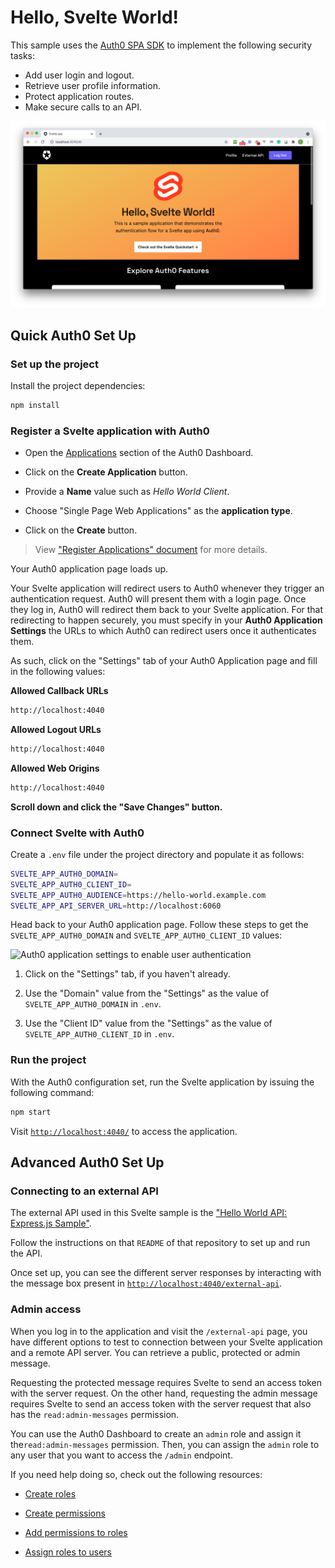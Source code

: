 # Hello, Svelte World!

This sample uses the [Auth0 SPA SDK](https://github.com/auth0/auth0-spa-js) to implement the following security tasks:

- Add user login and logout.
- Retrieve user profile information.
- Protect application routes.
- Make secure calls to an API.

![Hello, Svelte World!](hello-svelte.png)

## Quick Auth0 Set Up

### Set up the project

Install the project dependencies:

```bash
npm install
```

### Register a Svelte application with Auth0

- Open the [Applications](https://manage.auth0.com/#/applications) section of the Auth0 Dashboard.

- Click on the **Create Application** button.

- Provide a **Name** value such as _Hello World Client_.

- Choose "Single Page Web Applications" as the **application type**.

- Click on the **Create** button.

> View ["Register Applications" document](https://auth0.com/docs/applications/set-up-an-application) for more details.

Your Auth0 application page loads up.

Your Svelte application will redirect users to Auth0 whenever they trigger an authentication request. Auth0 will present them with a login page. Once they log in, Auth0 will redirect them back to your Svelte application. For that redirecting to happen securely, you must specify in your **Auth0 Application Settings** the URLs to which Auth0 can redirect users once it authenticates them.

As such, click on the "Settings" tab of your Auth0 Application page and fill in the following values:

**Allowed Callback URLs**

```bash
http://localhost:4040
```

**Allowed Logout URLs**

```bash
http://localhost:4040
```

**Allowed Web Origins**

```bash
http://localhost:4040
```

**Scroll down and click the "Save Changes" button.**

### Connect Svelte with Auth0

Create a `.env` file under the project directory and populate it as follows:

```bash
SVELTE_APP_AUTH0_DOMAIN=
SVELTE_APP_AUTH0_CLIENT_ID=
SVELTE_APP_AUTH0_AUDIENCE=https://hello-world.example.com
SVELTE_APP_API_SERVER_URL=http://localhost:6060
```

Head back to your Auth0 application page. Follow these steps to get the `SVELTE_APP_AUTH0_DOMAIN` and `SVELTE_APP_AUTH0_CLIENT_ID` values:

![Auth0 application settings to enable user authentication](https://images.ctfassets.net/23aumh6u8s0i/3jIw7AU2SbVOfAml3x6JNK/206be29f3784c5be87cee993dc8d7947/hello-world-client-settings.png)

1. Click on the "Settings" tab, if you haven't already.

2. Use the "Domain" value from the "Settings" as the value of `SVELTE_APP_AUTH0_DOMAIN` in `.env`.

3. Use the "Client ID" value from the "Settings" as the value of `SVELTE_APP_AUTH0_CLIENT_ID` in `.env`.

### Run the project

With the Auth0 configuration set, run the Svelte application by issuing the following command:

```bash
npm start
```

Visit [`http://localhost:4040/`](http://localhost:4040/) to access the application.

## Advanced Auth0 Set Up

### Connecting to an external API

The external API used in this Svelte sample is the ["Hello World API: Express.js Sample"](https://github.com/auth0-sample-gallery/api_express_javascript_hello-world).

Follow the instructions on that `README` of that repository to set up and run the API.

Once set up, you can see the different server responses by interacting with the message box present in [`http://localhost:4040/external-api`](http://localhost:4040/external-api).

### Admin access

When you log in to the application and visit the `/external-api` page, you have different options to test to connection between your Svelte application and a remote API server. You can retrieve a public, protected or admin message.

Requesting the protected message requires Svelte to send an access token with the server request. On the other hand, requesting the admin message requires Svelte to send an access token with the server request that also has the `read:admin-messages` permission.

You can use the Auth0 Dashboard to create an `admin` role and assign it the`read:admin-messages` permission. Then, you can assign the `admin` role to any user that you want to access the `/admin` endpoint.

If you need help doing so, check out the following resources:

- [Create roles](https://auth0.com/docs/authorization/rbac/roles/create-roles)

- [Create permissions](https://auth0.com/docs/get-started/dashboard/add-api-permissions)

- [Add permissions to roles](https://auth0.com/docs/authorization/rbac/roles/add-permissions-to-roles)

- [Assign roles to users](https://auth0.com/docs/users/assign-roles-to-users)
